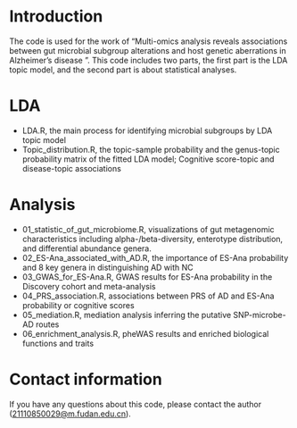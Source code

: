 # Introduction

The code is used for the work of “Multi-omics analysis reveals associations between gut microbial subgroup alterations and host genetic aberrations in Alzheimer’s disease ”. This code includes two parts, the first part is the LDA topic model, and the second part is about statistical analyses.



# LDA

* LDA.R, the main process for identifying microbial subgroups by LDA topic model 
* Topic_distribution.R, the topic-sample probability and the genus-topic probability matrix of the fitted LDA model; Cognitive score-topic and disease-topic associations



# Analysis

* 01_statistic_of_gut_microbiome.R, visualizations of gut metagenomic characteristics including alpha-/beta-diversity, enterotype distribution, and differential abundance genera.
* 02_ES-Ana_associated_with_AD.R, the importance of ES-Ana probability and 8 key genera in distinguishing AD with NC
* 03_GWAS_for_ES-Ana.R, GWAS results for ES-Ana probability in the Discovery cohort and meta-analysis 
* 04_PRS_association.R, associations between PRS of AD and ES-Ana probability or cognitive scores
* 05_mediation.R, mediation analysis inferring the putative SNP-microbe-AD routes
* 06_enrichment_analysis.R, pheWAS results and enriched biological functions and traits



# Contact information

If you have any questions about this code, please contact the author (21110850029@m.fudan.edu.cn).

